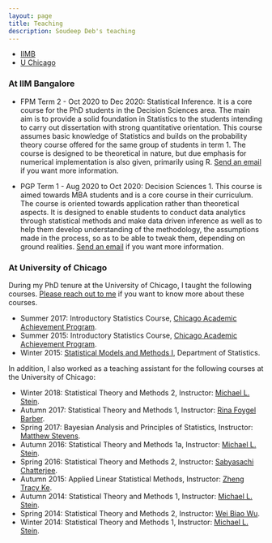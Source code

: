 ```yaml
---
layout: page
title: Teaching
description: Soudeep Deb's teaching
---
```


<div class="navbar">
    <div class="navbar-inner">
        <ul class="nav">
            <li><a href="#iimb">IIMB</a></li>
            <li><a href="#uchicago">U Chicago</a></li>
        </ul>
    </div>
</div>

### <a name="assistant"></a>At IIM Bangalore

* FPM Term 2 - Oct 2020 to Dec 2020: Statistical Inference. It is a core course for the PhD students in the Decision Sciences area. The main aim is to provide a solid foundation in Statistics to the students intending to carry out dissertation with strong quantitative orientation. This course assumes basic knowledge of Statistics and builds on the probability theory course offered for the same group of students in term 1. The course is designed to be theoretical in nature, but due emphasis for numerical implementation is also given, primarily using R. [Send an email](mailto:soudeep@iimb.ac.in) if you want more information.

* PGP Term 1 - Aug 2020 to Oct 2020: Decision Sciences 1. This course is aimed towards MBA students and is a core course in their curriculum. The course is oriented
towards application rather than theoretical aspects. It is designed to enable students to conduct data analytics through statistical methods and make data driven inference as well as to help them develop understanding of the methodology, the assumptions made in the process, so as to be able to tweak them, depending on ground realities. [Send an email](mailto:soudeep@iimb.ac.in) if you want more information.

### <a name="instructor"></a>At University of Chicago

During my PhD tenure at the University of Chicago, I taught the following courses. [Please reach out to me](mailto:soudeep@iimb.ac.in) if you want to know more about these courses.

* Summer 2017: Introductory Statistics Course, [Chicago Academic Achievement Program](https://caap.uchicago.edu/).
* Summer 2015: Introductory Statistics Course, [Chicago Academic Achievement Program](https://caap.uchicago.edu/).
* Winter 2015: [Statistical Models and Methods I](http://galton.uchicago.edu/courseinfo/courses/2015/win/ann/w23400-3.shtml), Department of Statistics.

In addition, I also worked as a teaching assistant for the following courses at the University of Chicago:

* Winter 2018: Statistical Theory and Methods 2, Instructor: [Michael L. Stein](http://galton.uchicago.edu/faculty/stein.shtml).
* Autumn 2017: Statistical Theory and Methods 1, Instructor: [Rina Foygel Barber](http://galton.uchicago.edu/faculty/barber.shtml).
* Spring 2017: Bayesian Analysis and Principles of Statistics, Instructor: [Matthew Stevens](http://galton.uchicago.edu/faculty/stephens.shtml).
* Autumn 2016: Statistical Theory and Methods 1a, Instructor: [Michael L. Stein](http://galton.uchicago.edu/faculty/stein.shtml).
* Spring 2016: Statistical Theory and Methods 2, Instructor: [Sabyasachi Chatterjee](http://www.stat.uchicago.edu/~sabyasachi/).
* Autumn 2015: Applied Linear Statistical Methods, Instructor: [Zheng Tracy Ke](http://galton.uchicago.edu/faculty/ke.shtml).
* Autumn 2014: Statistical Theory and Methods 1, Instructor: [Michael L. Stein](http://galton.uchicago.edu/faculty/stein.shtml).
* Spring 2014: Statistical Theory and Methods 2, Instructor: [Wei Biao Wu](http://www.stat.uchicago.edu/faculty/wu.shtml).
* Winter 2014: Statistical Theory and Methods 1, Instructor: [Michael L. Stein](http://galton.uchicago.edu/faculty/stein.shtml).
